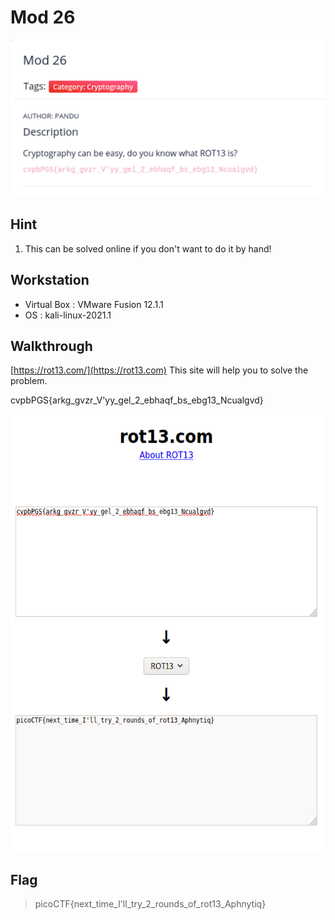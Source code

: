 # Mod 26
![Mod_26](https://github.com/jasperkim425/Walkthrough/blob/main/picoCTF/Cryptography/Mod%2026/image/Mod_26.png)

## Hint
1. This can be solved online if you don't want to do it by hand!

## Workstation
- Virtual Box : VMware Fusion 12.1.1
- OS : kali-linux-2021.1

## Walkthrough
[https://rot13.com/](https://rot13.com) This site will help you to solve the problem.

cvpbPGS{arkg_gvzr_V'yy_gel_2_ebhaqf_bs_ebg13_Ncualgvd}

<img src="https://github.com/jasperkim425/Walkthrough/blob/main/picoCTF/Cryptography/Mod%2026/image/rot13.png" width="500px" height="700px" title="rot13" alt="rot13"></img><br/>

## Flag
> picoCTF{next_time_I'll_try_2_rounds_of_rot13_Aphnytiq}
